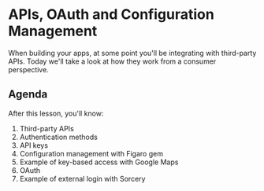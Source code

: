 # APIs, OAuth and Configuration Management

When building your apps, at some point you'll be integrating with third-party APIs. Today we'll take a look at how they work from a consumer perspective.

## Agenda
After this lesson, you'll know:

  1. Third-party APIs
  2. Authentication methods
  3. API keys
  4. Configuration management with Figaro gem
  5. Example of key-based access with Google Maps
  6. OAuth
  7. Example of external login with Sorcery
